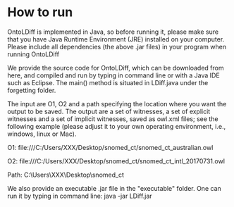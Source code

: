 # How to run
OntoLDiff is implemented in Java, so before running it, please make sure that you have Java Runtime Environment (JRE) installed on your computer. Please include all dependencies (the above .jar files) in your program when running OntoLDiff

We provide the source code for OntoLDiff, which can be downloaded from here, and compiled and run by typing in command line or with a Java IDE such as Eclipse. The main() method is situated in LDiff.java under the forgetting folder.

The input are O1, O2 and a path specifying the location where you want the output to be saved. The output are a set of witnesses, a set of explicit witnesses and a set of implicit witnesses, saved as owl.xml files; see the following example (please adjust it to your own operating environment, i.e., windows, linux or Mac).

O1: file:///C:/Users/XXX/Desktop/snomed_ct/snomed_ct_australian.owl

O2: file:///C:/Users/XXX/Desktop/snomed_ct/snomed_ct_intl_20170731.owl

Path: C:\Users\XXX\Desktop\snomed_ct

We also provide an executable .jar file in the "executable" folder. One can run it by typing in command line: java -jar LDiff.jar
